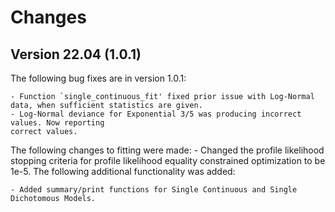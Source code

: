 # Changes

## Version 22.04 (1.0.1)

The following bug fixes are in version 1.0.1:

	- Function `single_continuous_fit' fixed prior issue with Log-Normal data, when sufficient statistics are given.
	- Log-Normal deviance for Exponential 3/5 was producing incorrect values. Now reporting 
	correct values. 
The following changes to fitting were made: 
	- Changed the profile likelihood stopping criteria for profile likelihood equality constrained optimization to be 1e-5. 
The following additional functionality was added:  

	
	- Added summary/print functions for Single Continuous and Single Dichotomous Models.

